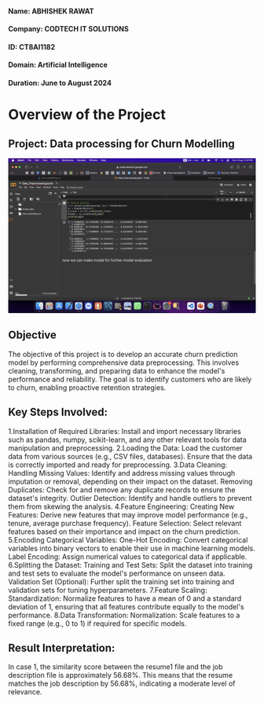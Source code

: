 #### Name: ABHISHEK RAWAT 
#### Company: CODTECH IT SOLUTIONS
#### ID: CT8AI1182
#### Domain: Artificial Intelligence
#### Duration: June to August 2024

# Overview of the Project
## Project: Data processing for Churn Modelling
![My Image](https://github.com/Abhishek7325/CODTECH-TASK2/blob/main/Image.png)

## Objective
The objective of this project is to develop an accurate churn prediction model by performing comprehensive data preprocessing. This involves cleaning, transforming, and preparing data to enhance the model's performance and reliability. The goal is to identify customers who are likely to churn, enabling proactive retention strategies.

## Key Steps Involved:

1.Installation of Required Libraries:
Install and import necessary libraries such as pandas, numpy, scikit-learn, and any other relevant tools for data manipulation and preprocessing.
2.Loading the Data:
Load the customer data from various sources (e.g., CSV files, databases). Ensure that the data is correctly imported and ready for preprocessing.
3.Data Cleaning:
    Handling Missing Values: Identify and address missing values through imputation or removal, depending on their impact on the dataset.
    Removing Duplicates: Check for and remove any duplicate records to ensure the dataset's integrity.
    Outlier Detection: Identify and handle outliers to prevent them from skewing the analysis.
4.Feature Engineering:
    Creating New Features: Derive new features that may improve model performance (e.g., tenure, average purchase frequency).
    Feature Selection: Select relevant features based on their importance and impact on the churn prediction.
5.Encoding Categorical Variables:
    One-Hot Encoding: Convert categorical variables into binary vectors to enable their use in machine learning models.
    Label Encoding: Assign numerical values to categorical data if applicable.
6.Splitting the Dataset:
    Training and Test Sets: Split the dataset into training and test sets to evaluate the model's performance on unseen data.
    Validation Set (Optional): Further split the training set into training and validation sets for tuning hyperparameters.
7.Feature Scaling:
    Standardization: Normalize features to have a mean of 0 and a standard deviation of 1, ensuring that all features contribute equally to the model's performance.
8.Data Transformation:
    Normalization: Scale features to a fixed range (e.g., 0 to 1) if required for specific models.

## Result Interpretation:
In case 1, the similarity score between the resume1 file and the job description file is approximately 56.68%. This means that the resume matches the job description by 56.68%, indicating a moderate level of relevance.
